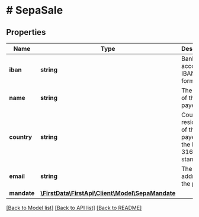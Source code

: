 # # SepaSale

## Properties

Name | Type | Description | Notes
------------ | ------------- | ------------- | -------------
**iban** | **string** | Bank account in IBAN format. | 
**name** | **string** | The name of the payer. | 
**country** | **string** | Country of residence of the payer using the ISO 3166 standard. | 
**email** | **string** | The email address of the payer. | [optional] 
**mandate** | [**\FirstData\FirstApi\Client\Model\SepaMandate**](SepaMandate.md) |  | 

[[Back to Model list]](../../README.md#documentation-for-models) [[Back to API list]](../../README.md#documentation-for-api-endpoints) [[Back to README]](../../README.md)


